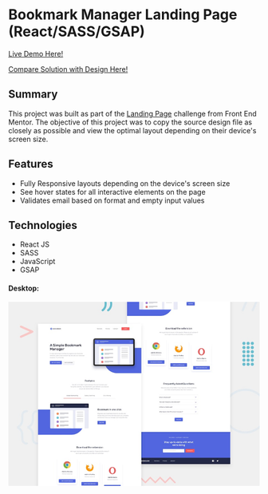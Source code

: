 # Bookmark Manager Landing Page (React/SASS/GSAP)

[Live Demo Here!](https://zflegle3.github.io/landing-page)

[Compare Solution with Design Here!](https://www.frontendmentor.io/solutions/responsive-landing-page-w-section-animations-reactsassgsap-OzZBH3KqLu)

## Summary

This project was built as part of the [Landing Page](https://www.frontendmentor.io/challenges/rock-paper-scissors-game-pTgwgvgH) challenge from Front End Mentor. The objective of this project was to copy the source design file as closely as possible and view the optimal layout depending on their device's screen size. 

## Features 
* Fully Responsive layouts depending on the device's screen size
* See hover states for all interactive elements on the page
* Validates email based on format and empty input values 

## Technologies
* React JS
* SASS
* JavaScript
* GSAP

#### Desktop:
![demo image](https://raw.githubusercontent.com/zflegle3/landing-page/main/design/desktop-preview.jpg)
